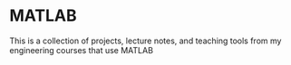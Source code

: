 # MATLAB
This is a collection of projects, lecture notes, and teaching tools from my engineering courses that use MATLAB
